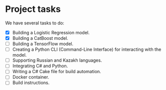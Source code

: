 # Project tasks

We have several tasks to do:

- [x] Building a Logistic Regression model.
- [x] Building a CatBoost model.
- [ ] Building a TensorFlow model.
- [ ] Creating a Python CLI (Command-Line Interface) for interacting with the model.
- [ ] Supporting Russian and Kazakh languages.
- [ ] Integrating C# and Python.
- [ ] Writing a C# Cake file for build automation.
- [ ] Docker container.
- [ ] Build instructions.
